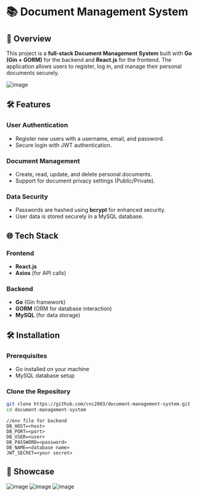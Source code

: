 # 📚 Document Management System

## 🚀 Overview
This project is a **full-stack Document Management System** built with **Go (Gin + GORM)** for the backend and **React.js** for the frontend. The application allows users to register, log in, and manage their personal documents securely.

![image](https://github.com/user-attachments/assets/87b7be09-9089-4da6-9c27-4a91e772384f)

## 🛠️ Features
### User Authentication
- Register new users with a username, email, and password.
- Secure login with JWT authentication.

### Document Management
- Create, read, update, and delete personal documents.
- Support for document privacy settings (Public/Private).

### Data Security
- Passwords are hashed using **bcrypt** for enhanced security.
- User data is stored securely in a MySQL database.

## 🌐 Tech Stack
### Frontend
- **React.js**
- **Axios** (for API calls)

### Backend
- **Go** (Gin framework)
- **GORM** (ORM for database interaction)
- **MySQL** (for data storage)

## 🛠️ Installation

### Prerequisites
- Go installed on your machine
- MySQL database setup

### Clone the Repository
```bash
git clone https://github.com/cnc2003/document-management-system.git
cd document-management-system
```
```env for backend
//env file for backend
DB_HOST=<host>
DB_PORT=<port>
DB_USER=<user>
DB_PASSWORD=<password>
DB_NAME=<database name>
JWT_SECRET=<your secret>
```
## 🚀 Showcase
![image](https://github.com/user-attachments/assets/bcee3e3c-acf6-4a2c-988a-094d55a726f5)
![image](https://github.com/user-attachments/assets/91fa2550-3f8f-47ca-8cf7-ffd81b75dedb)
![image](https://github.com/user-attachments/assets/708db830-8beb-4aa2-9267-b4258953ad54)

